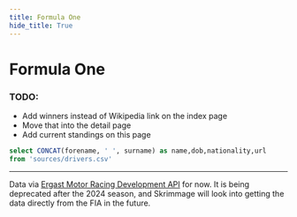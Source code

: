 ```yaml
---
title: Formula One
hide_title: True
---
```


<h1 class="text-center title">Formula One</h1>

<Links>
    <Link dest="/sports/F1/drivers/" text="Drivers" />
    <Link dest="/sports/F1/races/" text="Races" />
    <Link dest="/sports/F1/circuits/" text="Circuits" />
</Links>

### TODO:
- Add winners instead of Wikipedia link on the index page
- Move that into the detail page
- Add current standings on this page

```sql drivers
select CONCAT(forename, ' ', surname) as name,dob,nationality,url
from 'sources/drivers.csv'
```

---

Data via [Ergast Motor Racing Development API](https://ergast.com/mrd/) for now. It is being deprecated after the 2024 season, and Skrimmage will look into getting the data directly from the FIA in the future. 

